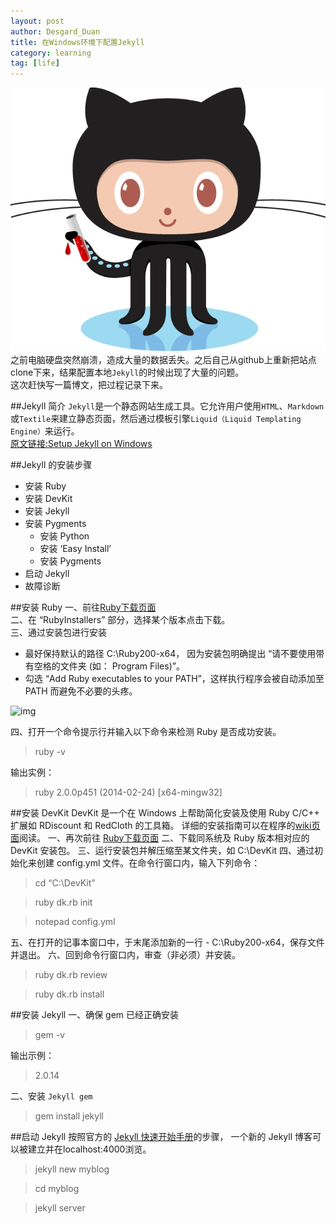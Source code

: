 ```yaml
---
layout: post
author: Desgard_Duan
title: 在Windows环境下配置Jekyll
category: learning
tag: [life]
---
```


 ![img](/public/ach_img/2015-8-9-1.png "github&jekyll")
之前电脑硬盘突然崩溃，造成大量的数据丢失。之后自己从github上重新把站点clone下来，结果配置本地<code>Jekyll</code>的时候出现了大量的问题。</br>
这次赶快写一篇博文，把过程记录下来。

<!-- more -->

##Jekyll 简介
<code>Jekyll</code>是一个静态网站生成工具。它允许用户使用`HTML`、`Markdown`或`Textile`来建立静态页面，然后通过模板引擎`Liquid（Liquid Templating Engine）`来运行。</br >
[原文链接:Setup Jekyll on Windows](http://yizeng.me/2013/05/10/setup-jekyll-on-windows/)

##Jekyll 的安装步骤
* 安装 Ruby
* 安装 DevKit
* 安装 Jekyll
* 安装 Pygments
	* 安装 Python
	* 安装 ‘Easy Install’
	* 安装 Pygments
* 启动 Jekyll
* 故障诊断

##安装 Ruby
一、前往[Ruby下载页面](http://rubyinstaller.org/downloads/)<br />
二、在 “RubyInstallers” 部分，选择某个版本点击下载。<br />
三、通过安装包进行安装<br />

* 最好保持默认的路径 C:\Ruby200-x64， 因为安装包明确提出 “请不要使用带有空格的文件夹 (如： Program Files)”。
* 勾选 “Add Ruby executables to your PATH”，这样执行程序会被自动添加至 PATH 而避免不必要的头疼。

![img](http://cn.yizeng.me/assets/images/posts/2013-05-11-ruby-installer.png)

四、打开一个命令提示行并输入以下命令来检测 Ruby 是否成功安装。
> ruby -v


输出实例：
> ruby 2.0.0p451 (2014-02-24) [x64-mingw32]

##安装 DevKit
DevKit 是一个在 Windows 上帮助简化安装及使用 Ruby C/C++ 扩展如 RDiscount 和 RedCloth 的工具箱。 详细的安装指南可以在程序的[wiki页面](https://github.com/oneclick/rubyinstaller/wiki/Development-Kit#installation-instructions)阅读。
一、再次前往 [Ruby下载页面](http://rubyinstaller.org/downloads/)
二、下载同系统及 Ruby 版本相对应的 DevKit 安装包。
三、运行安装包并解压缩至某文件夹，如 C:\DevKit
四、通过初始化来创建 config.yml 文件。在命令行窗口内，输入下列命令：
> cd “C:\DevKit”


> ruby dk.rb init


> notepad config.yml

五、在打开的记事本窗口中，于末尾添加新的一行 - C:\Ruby200-x64，保存文件并退出。
六、回到命令行窗口内，审查（非必须）并安装。
> ruby dk.rb review


> ruby dk.rb install

##安装 Jekyll
一、确保 gem 已经正确安装
> gem -v

输出示例：
> 2.0.14

二、安装 <code>Jekyll gem</code>
> gem install jekyll

##启动 Jekyll
按照官方的 [Jekyll 快速开始手册](http://jekyllrb.com/docs/quickstart/)的步骤， 一个新的 Jekyll 博客可以被建立并在localhost:4000浏览。

> jekyll new myblog

> cd myblog

> jekyll server

